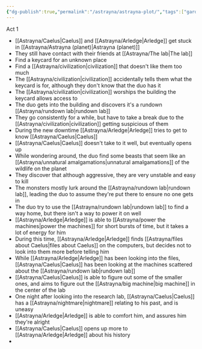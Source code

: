 ```yaml
---
{"dg-publish":true,"permalink":"/astrayna/astrayna-plot/","tags":["gardenEntry"]}
---
```


Act 1 
- [[Astrayna/Caelus\|Caelus]] and [[Astrayna/Arledge\|Arledge]] get stuck in [[Astrayna/Astrayna (planet)\|Astrayna (planet)]]
- They still have contact with their friends at [[Astrayna/The lab\|The lab]]
- Find a keycard for an unknown place
- Find a [[Astrayna/civilization\|civilization]] that doesn't like them too much
- The [[Astrayna/civilization\|civilization]] accidentally tells them what the keycard is for, although they don't know that the duo has it
- The [[Astrayna/civilization\|civilization]] worships the building the keycard allows access to
- The duo gets into the building and discovers it's a rundown [[Astrayna/rundown lab\|rundown lab]]
- They go consistently for a while, but have to take a break due to the [[Astrayna/civilization\|civilization]] getting suspicious of them
- During the new downtime [[Astrayna/Arledge\|Arledge]] tries to get to know [[Astrayna/Caelus\|Caelus]]
- [[Astrayna/Caelus\|Caelus]] doesn't take to it well, but eventually opens up
- While wondering around, the duo find some beasts that seem like an [[Astrayna/unnatural amalgamations\|unnatural amalgamations]] of the wildlife on the planet
- They discover that although aggressive, they are very unstable and easy to kill
- The monsters mostly lurk around the [[Astrayna/rundown lab\|rundown lab]], leading the duo to assume they're put there to ensure no one gets in
- The duo try to use the [[Astrayna/rundown lab\|rundown lab]] to find a way home, but there isn't a way to power it on well
- [[Astrayna/Arledge\|Arledge]] is able to [[Astrayna/power the machines\|power the machines]] for short bursts of time, but it takes a lot of energy for him
- During this time, [[Astrayna/Arledge\|Arledge]] finds [[Astrayna/files about Caelus\|files about Caelus]] on the computers, but decides not to look into them more before telling him
- While [[Astrayna/Arledge\|Arledge]] has been looking into the files, [[Astrayna/Caelus\|Caelus]] has been looking at the machines scattered about the [[Astrayna/rundown lab\|rundown lab]]
- [[Astrayna/Caelus\|Caelus]] is able to figure out some of the smaller ones, and aims to figure out the [[Astrayna/big machine\|big machine]] in the center of the lab
- One night after looking into the research lab, [[Astrayna/Caelus\|Caelus]] has a [[Astrayna/nightmare\|nightmare]] relating to his past, and is uneasy
- [[Astrayna/Arledge\|Arledge]] is able to comfort him, and assures him they're alright
- [[Astrayna/Caelus\|Caelus]] opens up more to [[Astrayna/Arledge\|Arledge]] about his history
- 
